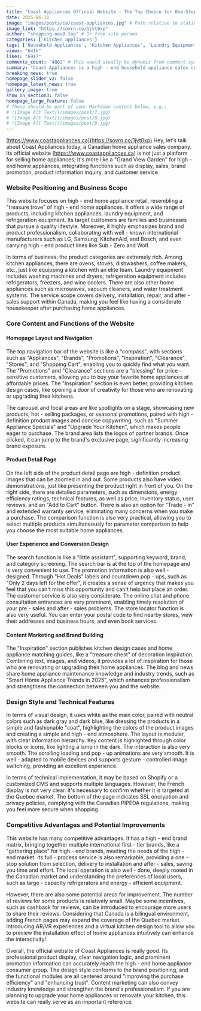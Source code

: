 ```yaml
---
title: "Coast Appliances Official Website - The Top Choice for One-Stop Shopping of High-End Appliances"
date: 2025-06-11
image: "images/posts/ca/coast-appliances.jpg" # Path relative to static or assets
image_link: "https://sovrn.co/1jvt0xp"
author: "shopping.nav8.top" # Or from site params
categories: ['Kitchen appliances']
tags: ['Household Appliances', 'Kitchen Appliances', 'Laundry Equipment', 'Refrigeration Equipment', 'Microwave Ovens', 'Vacuum Cleaners', 'Water Treatment Systems', 'Stoves', 'Dishwashers', 'Refrigerators', 'Delivery Services', 'Installation Services', 'Repair and After-sales Support Services', 'Trade-in Services', 'Extended Warranty Services', 'Comparison Function Services', 'Search Function Services', 'Promotion Information Services', 'Online Chat Services', 'Telephone Consultation Services', 'Store Location Services', 'Inspiration Content Services', 'Blogs and Information Services', 'Online Store Services', 'Multi-language Services', 'Data Security Services', 'Coffee and Espresso Machines', 'Ovens', 'Washing Machines', 'Dryers', 'Freezers', 'Wine Coolers']
views: "641k"
likes: "6917"
comments_count: "4802" # This would usually be dynamic from comment system
summary: "Coast Appliances is a high - end household appliance sales company in Canada. Its official website integrates functions such as display and sales. The business covers a variety of household appliances and services. The website has clear navigation, detailed product displays, and a good user experience, and also includes content marketing. It features a simple and high - end design with smooth interactions. Although it has competitive advantages, there is still room for improvement, such as adding customer reviews and creating French - language pages. It is worthy of reference. "
breaking_news: true   
homepage_slider_v2: false  
homepage_latest_news: true  
gallery_image: true  
show_in_section3: false
homepage_large_feature: false
# These should be part of your Markdown content below, e.g.:
# ![Image Alt Text](/images/post/7.jpg)
# ![Image Alt Text](/images/post/8.jpg)
# ![Image Alt Text](/images/post/9.jpg)
---
```

[https://www.coastappliances.ca](https://sovrn.co/1jvt0xp)
Hey, let's talk about Coast Appliances today, a Canadian home appliance sales company. Its official website (https://www.coastappliances.ca) is not just a platform for selling home appliances; it's more like a "Grand View Garden" for high - end home appliances, integrating functions such as display, sales, brand promotion, product information inquiry, and customer service.

### Website Positioning and Business Scope
This website focuses on high - end home appliance retail, resembling a "treasure trove" of high - end home appliances. It offers a wide range of products, including kitchen appliances, laundry equipment, and refrigeration equipment. Its target customers are families and businesses that pursue a quality lifestyle. Moreover, it highly emphasizes brand and product professionalism, collaborating with well - known international manufacturers such as LG, Samsung, KitchenAid, and Bosch, and even carrying high - end product lines like Sub - Zero and Wolf.

In terms of business, the product categories are extremely rich. Among kitchen appliances, there are ovens, stoves, dishwashers, coffee makers, etc., just like equipping a kitchen with an elite team. Laundry equipment includes washing machines and dryers; refrigeration equipment includes refrigerators, freezers, and wine coolers. There are also other home appliances such as microwaves, vacuum cleaners, and water treatment systems. The service scope covers delivery, installation, repair, and after - sales support within Canada, making you feel like having a considerate housekeeper after purchasing home appliances.

### Core Content and Functions of the Website
#### Homepage Layout and Navigation
The top navigation bar of the website is like a "compass", with sections such as "Appliances", "Brands", "Promotions", "Inspiration", "Clearance", "Stores", and "Shopping Cart", enabling you to quickly find what you want. The "Promotions" and "Clearance" sections are a "blessing" for price - sensitive customers, allowing you to buy your favorite home appliances at affordable prices. The "Inspiration" section is even better, providing kitchen design cases, like opening a door of creativity for those who are renovating or upgrading their kitchens.

The carousel and focal areas are like spotlights on a stage, showcasing new products, hot - selling packages, or seasonal promotions, paired with high - definition product images and concise copywriting, such as "Summer Appliance Specials" and "Upgrade Your Kitchen", which makes people eager to purchase. The brand area lists the logos of partner brands. Once clicked, it can jump to the brand's exclusive page, significantly increasing brand exposure.

#### Product Detail Page
On the left side of the product detail page are high - definition product images that can be zoomed in and out. Some products also have video demonstrations, just like presenting the product right in front of you. On the right side, there are detailed parameters, such as dimensions, energy efficiency ratings, technical features, as well as price, inventory status, user reviews, and an "Add to Cart" button. There is also an option for "Trade - in" and extended warranty service, eliminating many concerns when you make a purchase. The comparison function is also very practical, allowing you to select multiple products simultaneously for parameter comparison to help you choose the most suitable home appliances.

#### User Experience and Conversion Design
The search function is like a "little assistant", supporting keyword, brand, and category screening. The search bar is at the top of the homepage and is very convenient to use. The promotion information is also well - designed. Through "Hot Deals" labels and countdown pop - ups, such as "Only 2 days left for the offer", it creates a sense of urgency that makes you feel that you can't miss this opportunity and can't help but place an order. The customer service is also very considerate. The online chat and phone consultation entrances are very prominent, enabling timely resolution of your pre - sales and after - sales problems. The store locator function is also very useful. You can enter your postal code to find nearby stores, view their addresses and business hours, and even book services.

#### Content Marketing and Brand Building
The "Inspiration" section publishes kitchen design cases and home appliance matching guides, like a "treasure chest" of decoration inspiration. Combining text, images, and videos, it provides a lot of inspiration for those who are renovating or upgrading their home appliances. The blog and news share home appliance maintenance knowledge and industry trends, such as "Smart Home Appliance Trends in 2025", which enhances professionalism and strengthens the connection between you and the website.

### Design Style and Technical Features
In terms of visual design, it uses white as the main color, paired with neutral colors such as dark gray and dark blue, like dressing the products in a simple and fashionable "coat", highlighting the colors of the product images and creating a simple and high - end atmosphere. The layout is modular, with clear information hierarchy. Key content is highlighted through color blocks or icons, like lighting a lamp in the dark. The interaction is also very smooth. The scrolling loading and pop - up animations are very smooth. It is well - adapted to mobile devices and supports gesture - controlled image switching, providing an excellent experience.

In terms of technical implementation, it may be based on Shopify or a customized CMS and supports multiple languages. However, the French display is not very clear. It's necessary to confirm whether it is targeted at the Quebec market. The bottom of the page indicates SSL encryption and privacy policies, complying with the Canadian PIPEDA regulations, making you feel more secure when shopping.

### Competitive Advantages and Potential Improvements
This website has many competitive advantages. It has a high - end brand matrix, bringing together multiple international first - tier brands, like a "gathering place" for high - end brands, meeting the needs of the high - end market. Its full - process service is also remarkable, providing a one - stop solution from selection, delivery to installation and after - sales, saving you time and effort. The local operation is also well - done, deeply rooted in the Canadian market and understanding the preferences of local users, such as large - capacity refrigerators and energy - efficient equipment.

However, there are also some potential areas for improvement. The number of reviews for some products is relatively small. Maybe some incentives, such as cashback for reviews, can be introduced to encourage more users to share their reviews. Considering that Canada is a bilingual environment, adding French pages may expand the coverage of the Quebec market. Introducing AR/VR experiences and a virtual kitchen design tool to allow you to preview the installation effect of home appliances intuitively can enhance the interactivity!

Overall, the official website of Coast Appliances is really good. Its professional product display, clear navigation logic, and prominent promotion information can accurately reach the high - end home appliance consumer group. The design style conforms to the brand positioning, and the functional modules are all centered around "improving the purchase efficiency" and "enhancing trust". Content marketing can also convey industry knowledge and strengthen the brand's professionalism. If you are planning to upgrade your home appliances or renovate your kitchen, this website can really serve as an important reference. 
